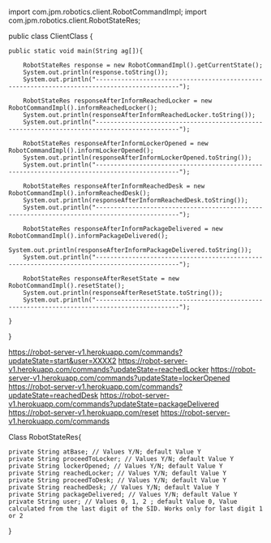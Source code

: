 import com.jpm.robotics.client.RobotCommandImpl;
import com.jpm.robotics.client.RobotStateRes;

public class ClientClass {
	
	
	public static void main(String ag[]){
		
		RobotStateRes response = new RobotCommandImpl().getCurrentState();
		System.out.println(response.toString());
		System.out.println("---------------------------------------------------------------------------------------------");

		RobotStateRes responseAfterInformReachedLocker = new RobotCommandImpl().informReachedLocker();
		System.out.println(responseAfterInformReachedLocker.toString());
		System.out.println("---------------------------------------------------------------------------------------------");

		RobotStateRes responseAfterInformLockerOpened = new RobotCommandImpl().informLockerOpened();
		System.out.println(responseAfterInformLockerOpened.toString());
		System.out.println("---------------------------------------------------------------------------------------------");

		RobotStateRes responseAfterInformReachedDesk = new RobotCommandImpl().informReachedDesk();
		System.out.println(responseAfterInformReachedDesk.toString());
		System.out.println("---------------------------------------------------------------------------------------------");

		RobotStateRes responseAfterInformPackageDelivered = new RobotCommandImpl().informPackageDelivered();
		System.out.println(responseAfterInformPackageDelivered.toString());
		System.out.println("---------------------------------------------------------------------------------------------");

		RobotStateRes responseAfterResetState = new RobotCommandImpl().resetState();
		System.out.println(responseAfterResetState.toString());
		System.out.println("---------------------------------------------------------------------------------------------");

	}
}


https://robot-server-v1.herokuapp.com/commands?updateState=start&user=XXXX2
https://robot-server-v1.herokuapp.com/commands?updateState=reachedLocker
https://robot-server-v1.herokuapp.com/commands?updateState=lockerOpened
https://robot-server-v1.herokuapp.com/commands?updateState=reachedDesk
https://robot-server-v1.herokuapp.com/commands?updateState=packageDelivered
https://robot-server-v1.herokuapp.com/reset
https://robot-server-v1.herokuapp.com/commands


Class RobotStateRes{

    private String atBase; // Values Y/N; default Value Y
    private String proceedToLocker; // Values Y/N; default Value Y
    private String lockerOpened; // Values Y/N; default Value Y
    private String reachedLocker; // Values Y/N; default Value Y
    private String proceedToDesk; // Values Y/N; default Value Y
    private String reachedDesk; // Values Y/N; default Value Y
    private String packageDelivered; // Values Y/N; default Value Y
    private String user; // Values 0, 1, 2 ; default Value 0, Value calculated from the last digit of the SID. Works only for last digit 1 or 2 
}
